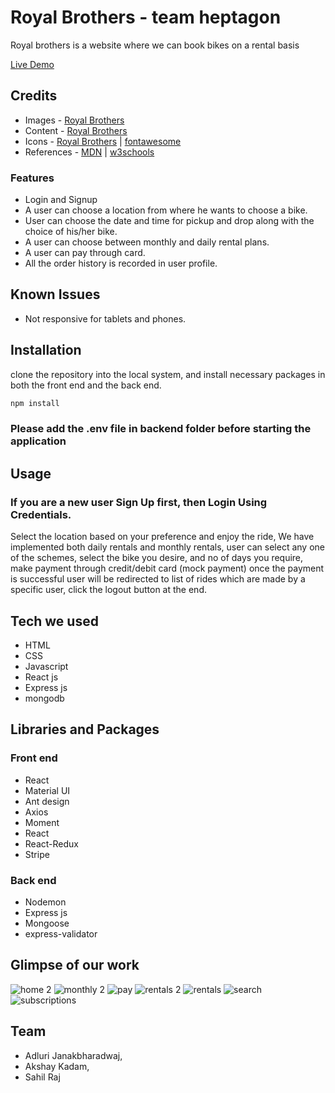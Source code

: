 # Royal Brothers - team heptagon

Royal brothers is a website where we can book bikes on a rental basis

[Live Demo](https://royalbrothersak.netlify.app/)

## Credits
* Images -  [Royal Brothers](https://www.royalbrothers.com/)
* Content - [Royal Brothers](https://www.royalbrothers.com/)
* Icons -  [Royal Brothers](https://www.royalbrothers.com/) | [fontawesome](https://fontawesome.com/)
* References - [MDN](https://developer.mozilla.org/en-US/) | [w3schools](https://www.w3schools.com/)


### Features
* Login and Signup
* A user can choose a location from where he wants to choose a bike.
* User can choose the date and time for pickup and drop along with the choice of his/her bike.
* A user can choose between monthly and daily rental plans.
* A user can pay through card.
* All the order history is recorded in user profile.

## Known Issues
 * Not responsive for tablets and phones.

## Installation

clone the repository into the local system, and install necessary packages in both the front end and the back end.
```bash
npm install
```

### Please add the .env file in backend folder before starting the application

## Usage
### If you are a new user Sign Up first, then Login Using Credentials.
Select the location based on your preference and enjoy the ride, We have implemented both daily rentals and monthly rentals, user can select any one of the schemes, select the bike you desire, and no of days you require, make payment through credit/debit card (mock payment) once the payment is successful user will be redirected to list of rides which are made by a specific user, click the logout button at the end.

## Tech we used

* HTML
* CSS
* Javascript
* React js
* Express js
* mongodb


## Libraries and Packages

### Front end

* React
* Material UI
* Ant design
* Axios
* Moment
* React
* React-Redux
* Stripe

### Back end

* Nodemon
* Express js
* Mongoose
* express-validator


## Glimpse of our work
![home 2](https://user-images.githubusercontent.com/39058941/111019686-ec977e00-83e6-11eb-81e8-84625a9e7576.png)
![monthly 2](https://user-images.githubusercontent.com/39058941/111019677-e86b6080-83e6-11eb-8d61-166e05a32a96.png)
![pay](https://user-images.githubusercontent.com/39058941/111019679-ea352400-83e6-11eb-8f77-62d28130e652.png)
![rentals 2](https://user-images.githubusercontent.com/39058941/111019680-eacdba80-83e6-11eb-8a63-edde4108c9bc.png)
![rentals](https://user-images.githubusercontent.com/39058941/111019681-eb665100-83e6-11eb-88bd-4da2ab6dcf53.png)
![search](https://user-images.githubusercontent.com/39058941/111019682-ebfee780-83e6-11eb-96e5-d1c0eebe84f8.png)
![subscriptions](https://user-images.githubusercontent.com/39058941/111019683-ec977e00-83e6-11eb-9ec4-77bab328219f.png)






## Team
* Adluri Janakbharadwaj, 
* Akshay Kadam, 
* Sahil Raj
